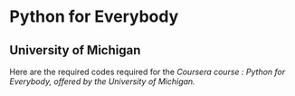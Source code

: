 # Python for Everybody 

## University of Michigan

Here are the required codes required for the _Coursera course : Python for Everybody, offered by the University of Michigan._
